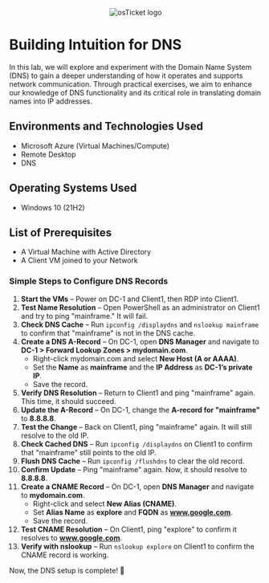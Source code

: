 <p align="center">
<img src="https://i.imgur.com/CtGfsq8.png" alt="osTicket logo"/>
</p>

<h1>Building Intuition for DNS</h1>
In this lab, we will explore and experiment with the Domain Name System (DNS) to gain a deeper understanding of how it operates and supports network communication. Through practical exercises, we aim to enhance our knowledge of DNS functionality and its critical role in translating domain names into IP addresses.<br />

<h2>Environments and Technologies Used</h2>

- Microsoft Azure (Virtual Machines/Compute)
- Remote Desktop
- DNS

<h2>Operating Systems Used </h2>

- Windows 10</b> (21H2)

<h2>List of Prerequisites</h2>

- A Virtual Machine with Active Directory
- A Client VM joined to your Network 

### Simple Steps to Configure DNS Records  

1. **Start the VMs** – Power on DC-1 and Client1, then RDP into Client1.  
2. **Test Name Resolution** – Open PowerShell as an administrator on Client1 and try to ping "mainframe." It will fail.  
3. **Check DNS Cache** – Run `ipconfig /displaydns` and `nslookup mainframe` to confirm that "mainframe" is not in the DNS cache.  
4. **Create a DNS A-Record** – On DC-1, open **DNS Manager** and navigate to **DC-1 > Forward Lookup Zones > mydomain.com**.  
   - Right-click mydomain.com and select **New Host (A or AAAA)**.  
   - Set the **Name** as **mainframe** and the **IP Address** as **DC-1’s private IP**.  
   - Save the record.  
5. **Verify DNS Resolution** – Return to Client1 and ping "mainframe" again. This time, it should succeed.  
6. **Update the A-Record** – On DC-1, change the **A-record for "mainframe"** to **8.8.8.8**.  
7. **Test the Change** – Back on Client1, ping "mainframe" again. It will still resolve to the old IP.  
8. **Check Cached DNS** – Run `ipconfig /displaydns` on Client1 to confirm that "mainframe" still points to the old IP.  
9. **Flush DNS Cache** – Run `ipconfig /flushdns` to clear the old record.  
10. **Confirm Update** – Ping "mainframe" again. Now, it should resolve to **8.8.8.8**.  
11. **Create a CNAME Record** – On DC-1, open **DNS Manager** and navigate to **mydomain.com**.  
    - Right-click and select **New Alias (CNAME)**.  
    - Set **Alias Name** as **explore** and **FQDN** as **www.google.com**.  
    - Save the record.  
12. **Test CNAME Resolution** – On Client1, ping "explore" to confirm it resolves to **www.google.com**.  
13. **Verify with nslookup** – Run `nslookup explore` on Client1 to confirm the CNAME record is working.  

Now, the DNS setup is complete! 🚀


